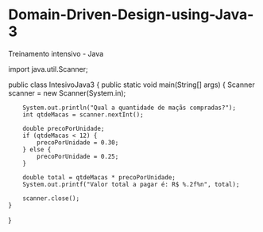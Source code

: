 # Domain-Driven-Design-using-Java-3
Treinamento intensivo - Java

import java.util.Scanner;

public class IntesivoJava3 {
public static void main(String[] args) {
Scanner scanner = new Scanner(System.in);

        System.out.println("Qual a quantidade de maçãs compradas?");
        int qtdeMacas = scanner.nextInt();

        double precoPorUnidade;
        if (qtdeMacas < 12) {
            precoPorUnidade = 0.30;
        } else {
            precoPorUnidade = 0.25;
        }

        double total = qtdeMacas * precoPorUnidade;
        System.out.printf("Valor total a pagar é: R$ %.2f%n", total);

        scanner.close();
    }
}